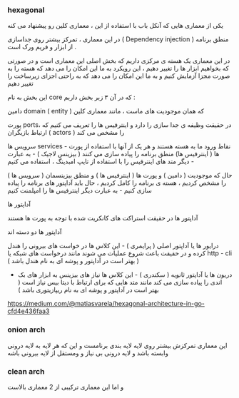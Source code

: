 ### hexagonal

یکی از معماری هایی که آنکل باب با استفاده از این ، معماری کلین رو پیشنهاد می کنه

در این معماری ، تمرکز بیشتر روی جداسازی ( Dependency injection ) منطق برنامه از ابزار و فریم ورک است .

در این معماری یک هسته ی مرکزی داریم که بخش اصلی این معماری است و در صورتی که بخواهیم ابزار ها را تغییر دهیم ، این رویکرد به ما این امکان را می دهد که هسته را به صورت مجزا آزمایش کنیم و به ما این امکان را می دهد که به راحتی اجزای زیرساخت را تغییر دهیم

این بخش به نام core  که در آن ۳ زیر بخش داریم :

دامین domain  ( entity ) که همان موجودیت های ماست ، مانند معماری کلین

پورت ports، در حقیقت وظیفه ی جدا سازی را دارد و اینترفیس ها را تعریف می کنیم که ارتباط بازیگران ( actors ) را مشخص می کند

سرویس ها services - نقاط ورود ما به هسته هستند و هر یک از آنها با استفاده از پورت ها ( اینترفیس ها) منطق برنامه را پیاده سازی می کنند ( بیزینس لاجیک ) - به عبارت دیگر  متد های اینترفیس را با استفاده از تایپ امبدینگ ، استفاده می کنیم - 



حال که موجودیت ( دامین  ) و پورت ها ( اینترفیس ها ) و منطق بیزینسمان ( سرویس ها ) را مشخص کردیم ، هسته ی برنامه را کامل کردیم ، حال باید آداپتور های برنامه را پیاده سازی کنیم - به عبارت دیگر اینترفیس ها را امپلمنت کنیم 



آداپتور ها

آداپتور ها در حقیقت استراکت های کانکریت شده با توجه به پورت ها هستند 
 
آداپتور ها دو دسته اند
 
درایور ها یا آداپتور اصلی ( پرایمری ) - این کلاس ها در خواست های بیرونی را هندل کرده و در حقیقت باعث شروع عملیات می شوند مانند درخواست های شبکه یا http  - cli  
(  بهتر است در آداپتور و پوشه ای به نام هندل باشد )

- دریون ها یا آداپتور ثانویه ( سکندری ) - این کلاس ها نیاز های بیزینس به ابزار های بک اندی را پیاده سازی می کند مانند متد هایی که برای ارتباط با دیتا بیس نیاز است
(  بهتر است در آداپتور و پوشه ای به نام ریپازیتوری باشد )
    
   



https://medium.com/@matiasvarela/hexagonal-architecture-in-go-cfd4e436faa3


### onion arch

این معماری تمرکزش بیشتر روی لایه لایه بندی برنامست و این که هر لایه به لایه درونی وابسته باشد و لایه درونی بی نیاز و ومستقل از لایه بیرونی باشه

### clean arch

و اما این معماری ترکیبی از 2 معماری بالاست

